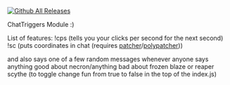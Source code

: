 [![Github All Releases](https://img.shields.io/github/downloads/ChainChomp5040/ChatTriggersCPSCounter/total.svg)]()


ChatTriggers Module :)

List of features: !cps (tells you your clicks per second for the next second) !sc (puts coordinates in chat (requires [patcher](https://sk1er.club/mods/patcher)/[polypatcher](https://modrinth.com/mod/patcher)))

and also says one of a few random messages whenever anyone says anything good about necron/anything bad about frozen blaze or reaper scythe (to toggle change fun from true to false in the top of the index.js)
